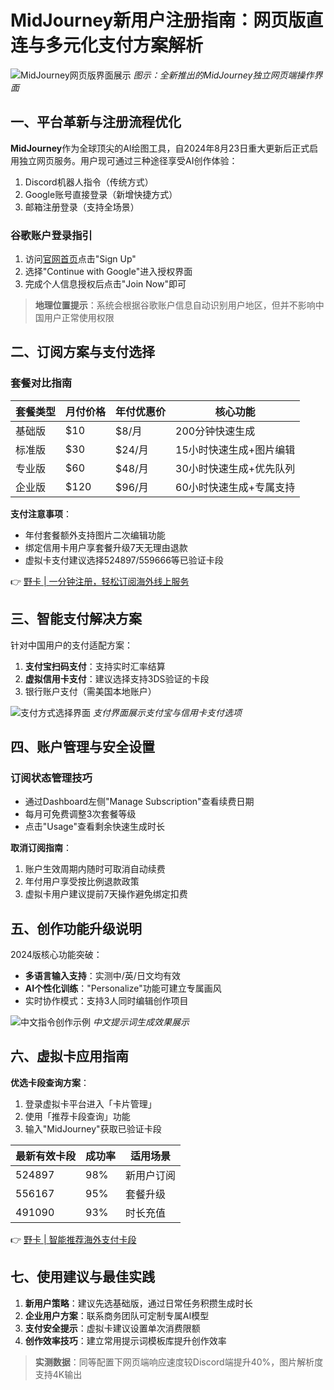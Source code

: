 # MidJourney新用户注册指南：网页版直连与多元化支付方案解析

![MidJourney网页版界面展示](https://bbtdd.com/wp-content/uploads/img/5851172773.webp)
*图示：全新推出的MidJourney独立网页端操作界面*

## 一、平台革新与注册流程优化
**MidJourney**作为全球顶尖的AI绘图工具，自2024年8月23日重大更新后正式启用独立网页服务。用户现可通过三种途径享受AI创作体验：
1. Discord机器人指令（传统方式）
2. Google账号直接登录（新增快捷方式）
3. 邮箱注册登录（支持全场景）

### 谷歌账户登录指引
1. 访问[官网首页](https://bbtdd.com/yeka)点击"Sign Up"
2. 选择"Continue with Google"进入授权界面
3. 完成个人信息授权后点击"Join Now"即可

> **地理位置提示**：系统会根据谷歌账户信息自动识别用户地区，但并不影响中国用户正常使用权限

## 二、订阅方案与支付选择
### 套餐对比指南
| 套餐类型 | 月付价格 | 年付优惠价 | 核心功能 |
|---------|----------|------------|----------|
| 基础版  | $10      | $8/月      | 200分钟快速生成 |
| 标准版  | $30      | $24/月     | 15小时快速生成+图片编辑 |
| 专业版  | $60      | $48/月     | 30小时快速生成+优先队列 |
| 企业版  | $120     | $96/月     | 60小时快速生成+专属支持 |

**支付注意事项**：
- 年付套餐额外支持图片二次编辑功能
- 绑定信用卡用户享套餐升级7天无理由退款
- 虚拟卡支付建议选择524897/559666等已验证卡段

👉 [野卡 | 一分钟注册，轻松订阅海外线上服务](https://bbtdd.com/yeka)

## 三、智能支付解决方案
针对中国用户的支付适配方案：
1. **支付宝扫码支付**：支持实时汇率结算
2. **虚拟信用卡支付**：建议选择支持3DS验证的卡段
3. 银行账户支付（需美国本地账户）

![支付方式选择界面](https://bbtdd.com/wp-content/uploads/img/78078199046771.webp)
*支付界面展示支付宝与信用卡支付选项*

## 四、账户管理与安全设置
### 订阅状态管理技巧
- 通过Dashboard左侧"Manage Subscription"查看续费日期
- 每月可免费调整3次套餐等级
- 点击"Usage"查看剩余快速生成时长

**取消订阅指南**：
1. 账户生效周期内随时可取消自动续费
2. 年付用户享受按比例退款政策
3. 虚拟卡用户建议提前7天操作避免绑定扣费

## 五、创作功能升级说明
2024版核心功能突破：
- **多语言输入支持**：实测中/英/日文均有效
- **AI个性化训练**："Personalize"功能可建立专属画风
- 实时协作模式：支持3人同时编辑创作项目

![中文指令创作示例](https://bbtdd.com/wp-content/uploads/img/949418221.webp)
*中文提示词生成效果展示*

## 六、虚拟卡应用指南
**优选卡段查询方案**：
1. 登录虚拟卡平台进入「卡片管理」
2. 使用「推荐卡段查询」功能
3. 输入"MidJourney"获取已验证卡段

| 最新有效卡段 | 成功率 | 适用场景 |
|--------------|--------|----------|
| 524897       | 98%    | 新用户订阅 |
| 556167       | 95%    | 套餐升级 |
| 491090       | 93%    | 时长充值 |

👉 [野卡 | 智能推荐海外支付卡段](https://bbtdd.com/yeka)

## 七、使用建议与最佳实践
1. **新用户策略**：建议先选基础版，通过日常任务积攒生成时长
2. **企业用户方案**：联系商务团队可定制专属AI模型
3. **支付安全提示**：虚拟卡建议设置单次消费限额
4. **创作效率技巧**：建立常用提示词模板库提升创作效率

> **实测数据**：同等配置下网页端响应速度较Discord端提升40%，图片解析度支持4K输出
